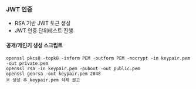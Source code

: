### JWT 인증
- RSA 기반 JWT 토근 생성
- JWT 인증 단위테스트 진행


#### 공개/개인키 생성 스크립트
    openssl pkcs8 -topk8 -inform PEM -outform PEM -nocrypt -in keypair.pem -out private.pem
    openssl rsa -in keypair.pem -pubout -out public.pem
    openssl genrsa -out keypair.pem 2048
    ※ 생성 후 keypair.pem 삭제 권고